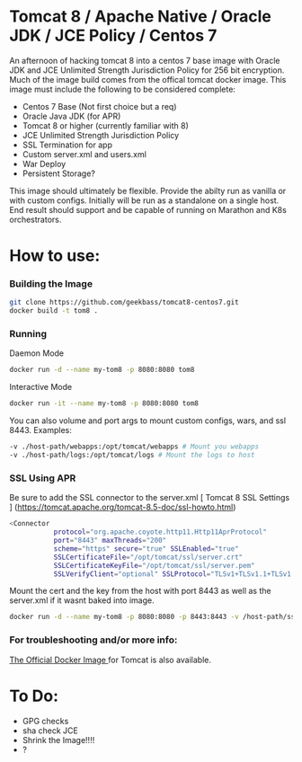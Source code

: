 # Tomcat 8 / Apache Native / Oracle JDK / JCE Policy / Centos 7 
An afternoon of hacking tomcat 8 into a centos 7 base image with Oracle JDK and JCE Unlimited Strength Jurisdiction Policy for 256 bit encryption. Much of the image build comes from the offical tomcat docker image. This image must include the following to be considered complete:

- Centos 7 Base (Not first choice but a req)
- Oracle Java JDK (for APR)
- Tomcat 8 or higher (currently familiar with 8)
- JCE Unlimited Strength Jurisdiction Policy 
- SSL Termination for app 
- Custom server.xml and users.xml
- War Deploy
- Persistent Storage? 

This image should ultimately be flexible. Provide the abilty run as vanilla or with custom configs. Initially will be run as a standalone on a single host. End result should support and be capable of running on Marathon and K8s orchestrators.

# How to use:
### Building the Image
```sh
git clone https://github.com/geekbass/tomcat8-centos7.git
docker build -t tom8 .
```

### Running 
Daemon Mode
```sh
docker run -d --name my-tom8 -p 8080:8080 tom8
```

Interactive Mode
```sh
docker run -it --name my-tom8 -p 8080:8080 tom8
```

You can also volume and port args to mount custom configs, wars, and ssl 8443. Examples:
```sh
-v ./host-path/webapps:/opt/tomcat/webapps # Mount you webapps 
-v ./host-path/logs:/opt/tomcat/logs # Mount the logs to host
```

### SSL Using APR
Be sure to add the SSL connector to the server.xml [ Tomcat 8 SSL Settings ] (https://tomcat.apache.org/tomcat-8.5-doc/ssl-howto.html)
```sh
<Connector
           protocol="org.apache.coyote.http11.Http11AprProtocol"
           port="8443" maxThreads="200"
           scheme="https" secure="true" SSLEnabled="true"
           SSLCertificateFile="/opt/tomcat/ssl/server.crt"
           SSLCertificateKeyFile="/opt/tomcat/ssl/server.pem"
           SSLVerifyClient="optional" SSLProtocol="TLSv1+TLSv1.1+TLSv1.2"/>
```

Mount the cert and the key from the host with port 8443 as well as the server.xml if it wasnt baked into image.
```sh 
docker run -d --name my-tom8 -p 8080:8080 -p 8443:8443 -v /host-path/ssl/server.crt:/opt/tomcat/ssl/server.crt -v /host-path/ssl/server.pem:/opt/tomcat/ssl/server.pem -v /host-path/server.xml:/opt/tomcat/conf/server.xml tom8
```

### For troubleshooting and/or more info:
[ The Official Docker Image ](https://github.com/docker-library/tomcat) for Tomcat is also available.

# To Do:
- GPG checks 
- sha check JCE 
- Shrink the Image!!!!
- ? 